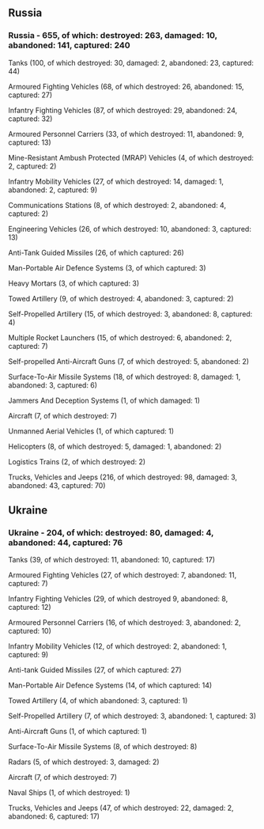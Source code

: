 
 
 ## Russia
 
 ### Russia - 655, of which: destroyed: 263, damaged: 10, abandoned: 141, captured: 240

 

 

 Tanks (100, of which destroyed: 30, damaged: 2, abandoned: 23, captured: 44)

 Armoured Fighting Vehicles (68, of which destroyed: 26, abandoned: 15, captured: 27)

 Infantry Fighting Vehicles (87, of which destroyed: 29, abandoned: 24, captured: 32)

 Armoured Personnel Carriers (33, of which destroyed: 11, abandoned: 9, captured: 13)

 Mine-Resistant Ambush Protected (MRAP) Vehicles (4, of which destroyed: 2, captured: 2)

 Infantry Mobility Vehicles (27, of which destroyed: 14, damaged: 1, abandoned: 2, captured: 9)

 Communications Stations (8, of which destroyed: 2, abandoned: 4, captured: 2)

 Engineering Vehicles (26, of which destroyed: 10, abandoned: 3, captured: 13)

 Anti-Tank Guided Missiles (26, of which captured: 26)

 Man-Portable Air Defence Systems (3, of which captured: 3)

 Heavy Mortars (3, of which captured: 3)

 Towed Artillery (9, of which destroyed: 4, abandoned: 3, captured: 2)

 Self-Propelled Artillery (15, of which destroyed: 3, abandoned: 8, captured: 4)

 Multiple Rocket Launchers (15, of which destroyed: 6, abandoned: 2, captured: 7)

 Self-propelled Anti-Aircraft Guns (7, of which destroyed: 5, abandoned: 2)

 Surface-To-Air Missile Systems (18, of which destroyed: 8, damaged: 1, abandoned: 3, captured: 6)

 Jammers And Deception Systems (1, of which damaged: 1)

 Aircraft (7, of which destroyed: 7)

 Unmanned Aerial Vehicles (1, of which captured: 1)

 Helicopters (8, of which destroyed: 5, damaged: 1, abandoned: 2)

 Logistics Trains (2, of which destroyed: 2)

 Trucks, Vehicles and Jeeps (216, of which destroyed: 98, damaged: 3, abandoned: 43, captured: 70)

 
 
 ## Ukraine
 
 ### Ukraine - 204, of which: destroyed: 80, damaged: 4, abandoned: 44, captured: 76

 

 

 Tanks (39, of which destroyed: 11, abandoned: 10, captured: 17)

 Armoured Fighting Vehicles (27, of which destroyed: 7, abandoned: 11, captured: 7)

 Infantry Fighting Vehicles (29, of which destroyed 9, abandoned: 8, captured: 12)

 Armoured Personnel Carriers (16, of which destroyed: 3, abandoned: 2, captured: 10)

 Infantry Mobility Vehicles (12, of which destroyed: 2, abandoned: 1, captured: 9)

 Anti-tank Guided Missiles (27, of which captured: 27)

 Man-Portable Air Defence Systems (14, of which captured: 14)

 Towed Artillery (4, of which abandoned: 3, captured: 1)

 Self-Propelled Artillery (7, of which destroyed: 3, abandoned: 1, captured: 3)

 Anti-Aircraft Guns (1, of which captured: 1)

 Surface-To-Air Missile Systems (8, of which destroyed: 8)

 

 

 Radars (5, of which destroyed: 3, damaged: 2)

 Aircraft (7, of which destroyed: 7)

 Naval Ships (1, of which destroyed: 1)

 Trucks, Vehicles and Jeeps (47, of which destroyed: 22, damaged: 2, abandoned: 6, captured: 17)

